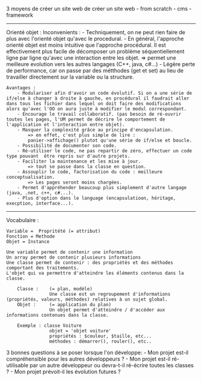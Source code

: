 3 moyens de créer un site web de créer un site web
    - from scratch
    - cms
    - framework

****************************************************
Orienté objet : 
    Inconvenients :
        - Techniquement, on ne peut rien faire de plus avec l'orienté objet qu'avec le procedural.
        - En général, l'approche orienté objet est moins intuitive que l'approche procédural.
        Il est effectivement plus facile de décomposer un problème séquentiellement ligne par ligne qu'avec une interaction entre les objet. => permet une meilleure evolution vers les autres langages (C++, java, c#...)
        - Légère perte de performance, car on passe par des métthodes (get et set) au lieu de travailler directement sur la variable ou la structure. 

    Avantages :
        - Modulariser afin d'avoir un code évolutif. Si on a une série de if/else à changer à droite à gauche, en procédural il faudrait aller dans tous les fichier dans lequel on doit faire des modifications alors qu'avec l'OO on aura juste à modifier le modul correspondant.
        - Encourage le travail collaboratif. (pas besoin de ré-ouvrir toutes les pages, l'UM permet de décrire le comportement de l'application et l'interaction entre objet).
        - Masquer la complexité grâce au principe d'encapsulation.
            => en effet, c'est plus simple de lire :
            panier->affichage() plutot qu'une série de if/else et boucle. 
        - Possibilité de documenter son code.
        - Ré-utiliser le code, ne pas repartir de zéro, effectuer un code type pouvant  être repris sur d'autre projets.
        - Faciliter la maintenance et les mise à jour.
            => tout se passe dans la classe en question.
        - Assouplir le code, factorisation du code : meilleure conceptualisation.
            => Les pages seront moins chargées.
        - Permet d'appréhender beaucoup plus simplement d'autre langage (java, .net, c++, c#...).
        - Plus d'option dans le language (encapsulatioon, héritage, execption, interface...).

****************************************************************************************************

Vocabulaire : 

    Variable =  Propritété (= attribut)
    Fonction = Methode
    Objet = Instance

    Une variable permet de contenir une information
    Un array permet de contenir plusieurs informations
    Une classe permet de contenir : des propriétés et des méthodes comportant des traitements.
    L'objet qui va permettre d'atteindre les éléments contenus dans la classe.

        Classe :    (= plan, modèle)
                    Une classe est un regroupement d'informations (propriétés, valeurs, méthodes) relatives à un sujet global.
        Objet :     (= application du plan)
                    Un objet permet d'atteindre / d'accéder aux informations contenues dans la classe.

        Exemple : classe Voiture
                    objet = 'objet voiture'
                    propriétés : $couleur, $taille, etc...
                    méthodes : démarrer(), rouler(), etc..

3 bonnes questions à se poser lorsque l'on développe:
    - Mon projet est-il compréhensible pour les autres développeurs ?
    - Mon projet est-il ré-utilisable par un autre développeur ou devra-t-il ré-écrire toutes les classes ?
    - Mon projet prévoit-il les évolution futures ?